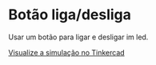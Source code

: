 # Botão liga/desliga
Usar um botão para ligar e desligar im led.

[Visualize a simulação no Tinkercad](https://www.tinkercad.com/things/3zALp2BGlfe?sharecode=kxXPG6exzOD9H7jYisiBG0cqU_mtzhoEGdHLw995JGU)